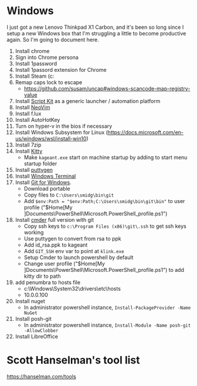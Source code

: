 # Windows

I just got a new Lenovo Thinkpad X1 Carbon, and it's been so long since I setup a new Windows box that I'm struggling a little to become productive again. So I'm going to document here.

1. Install chrome
1. Sign into Chrome persona
1. Install 1password
1. Install 1passord extension for Chrome
1. Install Steam (c:
1. Remap caps lock to escape
   - https://github.com/susam/uncap#windows-scancode-map-registry-value
1. Install [Script Kit](https://scriptkit.com) as a generic launcher / automation platform
1. Install [NeoVim](https://github.com/neovim/neovim/blob/master/INSTALL.md)
1. Install f.lux
1. Install AutoHotKey
1. Turn on hyper-v in the bios if necessary
1. Install Windows Subsystem for Linux (https://docs.microsoft.com/en-us/windows/wsl/install-win10)
1. Install 7zip
1. Install [Kitty](http://www.9bis.net/kitty/)
   - Make `kageant.exe` start on machine startup by adding to start menu startup folder
1. Install [puttygen](https://www.chiark.greenend.org.uk/~sgtatham/putty/latest.html)
1. Install [Windows Terminal](https://www.microsoft.com/en-us/p/windows-terminal/9n0dx20hk701)
1. Install [Git for Windows](https://git-scm.com/download/win).
   - Download portable
   - Copy files to `C:\Users\smidg\bin\git`
   - Add `$env:Path = "$env:Path;C:\Users\smidg\bin\git\bin"` to user profile ("$Home\[My ]Documents\PowerShell\Microsoft.PowerShell_profile.ps1")
1. Install [cmder](http://cmder.net/http://cmder.net/) full version with git
   - Copy ssh keys to `c:\Program Files (x86)\git\.ssh` to get ssh keys working
   - Use puttygen to convert from rsa to ppk
   - Add id_rsa.ppk to kageant
   - Add `GIT_SSH` env var to point at `klink.exe`
   - Setup Cmder to launch powershell by default
   - Change user profile ("$Home\[My ]Documents\PowerShell\Microsoft.PowerShell_profile.ps1") to add kitty dir to path
1. add penumbra to hosts file
   - c:\Windows\System32\drivers\etc\hosts
   - 10.0.0.100
1. Install nuget
   - In administrator powershell instance, `Install-PackageProvider -Name NuGet`
1. Install posh-git
   - In administrator powershell instance, `Install-Module -Name posh-git -AllowClobber`
1. Install LibreOffice

# Scott Hanselman's tool list
https://hanselman.com/tools


